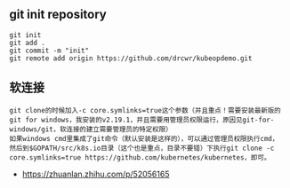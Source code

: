 ## git init repository
    git init
    git add .
    git commit -m "init"
    git remote add origin https://github.com/drcwr/kubeopdemo.git


## 软连接
```
git clone的时候加入-c core.symlinks=true这个参数（并且重点！需要安装最新版的git for windows，我安装的v2.19.1，并且需要用管理员权限运行，原因见git-for-windows/git，软连接的建立需要管理员的特定权限）
如果windows cmd里集成了git命令（默认安装是这样的），可以通过管理员权限执行cmd，
然后到$GOPATH/src/k8s.io目录（这个也是重点，目录不要错）下执行git clone -c core.symlinks=true https://github.com/kubernetes/kubernetes，即可。
```

- https://zhuanlan.zhihu.com/p/52056165